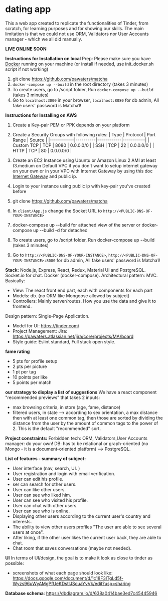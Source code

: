 # dating app #

This a web app created to replicate the functionalities of Tinder, from scratch, for learning purposes and for showing our skills.
The main limitation is that we could not use ORM, Validators nor User Accounts manager - which we all did manually.

**LIVE ONLINE SOON**

**Instructions for Installation on local**
Prep: Please make sure you have [Docker](https://www.docker.com/) running on your machine (or install if needed, use init_docker.sh script if not working)

1. git clone <https://github.com/pawaters/matcha>
3. `docker-compose up --build` in the root directory (takes 3 minutes)
4. To create users, go to /script folder, Run `docker-compose up --build` (takes 3 minutes)
5. Go to `localhost:3000` in your browser, `localhost:8080` for db admin, All fake users' password is Matcha1!

**Instructions for Installing on AWS**

1. Create a Key-pair PEM or PPK depends on your platform
2. Create a Security Groups with following rules:
| Type       | Protocol | Port Range | Source    |
|------------|----------|------------|-----------|
| Custom TCP | TCP      | 8080       | 0.0.0.0/0 |
| SSH        | TCP      | 22         | 0.0.0.0/0 |
| HTTP       | TCP      | 80         | 0.0.0.0/0 |
3. Create an EC2 Instance using Ubuntu or Amazon Linux 2 AMI at least t3.medium on Default VPC if you don't want to setup internet gateway on your own or in your VPC with Internet Gateway by using this doc [Internet Gateway](https://docs.aws.amazon.com/vpc/latest/userguide/VPC_Internet_Gateway.html) and public ip.

4. Login to your instance using public ip with key-pair you've created before
5. git clone https://github.com/pawaters/matcha
6. In `client/App.js` change the Socket URL to `http://<PUBLIC-DNS-OF-YOUR-INSTANCE>`
6. docker-compose up --build for attached view of the server or docker-compose up --build -d for detached
7. To create users, go to /script folder, Run docker-compose up --build (takes 3 minutes)
8. Go to `http://<PUBLIC-DNS-OF-YOUR-INSTANCE>`, `http://<PUBLIC-DNS-OF-YOUR-INSTANCE>:8080` for db admin, All fake users' password is Matcha1!


**Stack:**
Node.js, Express, React, Redux, Material UI and PostgreSQL.
Socket.io for chat. Docker (docker-compose).
Architectural pattern: MVC. Basically:

- View: The react front end part, each with components for each part
- Models: db. (no ORM like Mongoose allowed by subject)
- Controllers: Mainly server/routes. How you use the data and give it to frontend.

Design pattern: Single-Page Application.

- Model for UI: <https://tinder.com/>
- Project Management: Jira: <https://pawaters.atlassian.net/jira/core/projects/MA/board>
- Style guide: Eslint standard, Full stack open style.

**fame rating**

- 5 pts for profile setup
- 2 pts per picture
- 1 pt per tag
- 10 points per like
- 5 points per match

**our strategy to display a list of suggestions**
We have a react component "recommended previews" that takes 2 inputs:

- max browsing criteria, in store (age, fame, distance)
- filtered users, in state --> according to sex orientation, a max distance
then with at least one common tag, then those are sorted by dividing the distance from the user by the amount of common tags to the power of 2.
This is the default "recommended" sort.

**Project constraints:**
Forbidden tech: ORM, Validators,User Accounts manager: do your own!
DB: has to be relational or graph-oriented (no Mongo - it is a document-oriented platform) --> PostgreSQL.

**List of features - summary of subject:**

- User interface (nav, search, UI. )
- User registration and login with email verification.
- User can edit his profile.
- ser can search for other users.  
- User can like other users.
- User can see who liked him.
- User can see who visited his profile.
- User can chat with other users.
- User can see who is online.
- Displaying other users according to the current user's country and interests.
- The ability to view other users profiles "The user are able to see several users at once".
- After liking, if the other user likes the current user back, they are able to chat.
- Chat room that saves conversations (maybe not needed).  

**UI**
In terms of UI/design, the goal is to make it look as close to tinder as possible:

- screenshots of what each page should look like:  <https://docs.google.com/document/d/1c18F3lTgLd5f-Wyzs96uWyAMgPfUeKDstlJScuaYvVk/edit?usp=sharing>

**Database schema**: <https://dbdiagram.io/d/638a0414bae3ed7c45445946>
